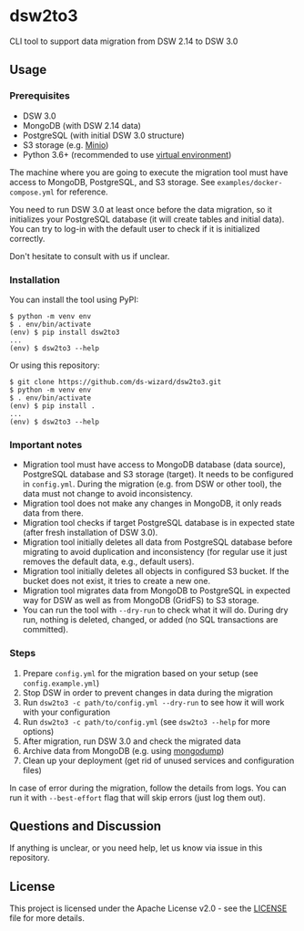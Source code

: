 # dsw2to3

CLI tool to support data migration from DSW 2.14 to DSW 3.0

## Usage

### Prerequisites

* DSW 3.0
* MongoDB (with DSW 2.14 data)
* PostgreSQL (with initial DSW 3.0 structure)
* S3 storage (e.g. [Minio](https://min.io))
* Python 3.6+ (recommended to use [virtual environment](https://docs.python.org/3/library/venv.html))

The machine where you are going to execute the migration tool must have access to MongoDB, PostgreSQL, and S3 storage. See `examples/docker-compose.yml` for reference.

You need to run DSW 3.0 at least once before the data migration, so it initializes your PostgreSQL database (it will create tables and initial data). You can try to log-in with the default user to check if it is initialized correctly.

Don't hesitate to consult with us if unclear.

### Installation

You can install the tool using PyPI:

```shell
$ python -m venv env
$ . env/bin/activate
(env) $ pip install dsw2to3
...
(env) $ dsw2to3 --help
```

Or using this repository:

```shell
$ git clone https://github.com/ds-wizard/dsw2to3.git
$ python -m venv env
$ . env/bin/activate
(env) $ pip install .
...
(env) $ dsw2to3 --help
```

### Important notes

- Migration tool must have access to MongoDB database (data source), PostgreSQL database and S3 storage (target). It needs to be configured in `config.yml`. During the migration (e.g. from DSW or other tool), the data must not change to avoid inconsistency.
- Migration tool does not make any changes in MongoDB, it only reads data from there.
- Migration tool checks if target PostgreSQL database is in expected state (after fresh installation of DSW 3.0).
- Migration tool initially deletes all data from PostgreSQL database before migrating to avoid duplication and inconsistency (for regular use it just removes the default data, e.g., default users).
- Migration tool initially deletes all objects in configured S3 bucket. If the bucket does not exist, it tries to create a new one.
- Migration tool migrates data from MongoDB to PostgreSQL in expected way for DSW as well as from MongoDB (GridFS) to S3 storage.
- You can run the tool with `--dry-run` to check what it will do. During dry run, nothing is deleted, changed, or added (no SQL transactions are committed).

### Steps

1. Prepare `config.yml` for the migration based on your setup (see `config.example.yml`)
2. Stop DSW in order to prevent changes in data during the migration
3. Run `dsw2to3 -c path/to/config.yml --dry-run` to see how it will work with your configuration
3. Run `dsw2to3 -c path/to/config.yml` (see `dsw2to3 --help` for more options)
4. After migration, run DSW 3.0 and check the migrated data
5. Archive data from MongoDB (e.g. using [mongodump](https://docs.mongodb.com/manual/reference/program/mongodump/))
6. Clean up your deployment (get rid of unused services and configuration files)

In case of error during the migration, follow the details from logs. You can run it with `--best-effort` flag that will skip errors (just log them out).

## Questions and Discussion

If anything is unclear, or you need help, let us know via issue in this repository.

## License

This project is licensed under the Apache License v2.0 - see the
[LICENSE](LICENSE) file for more details.
